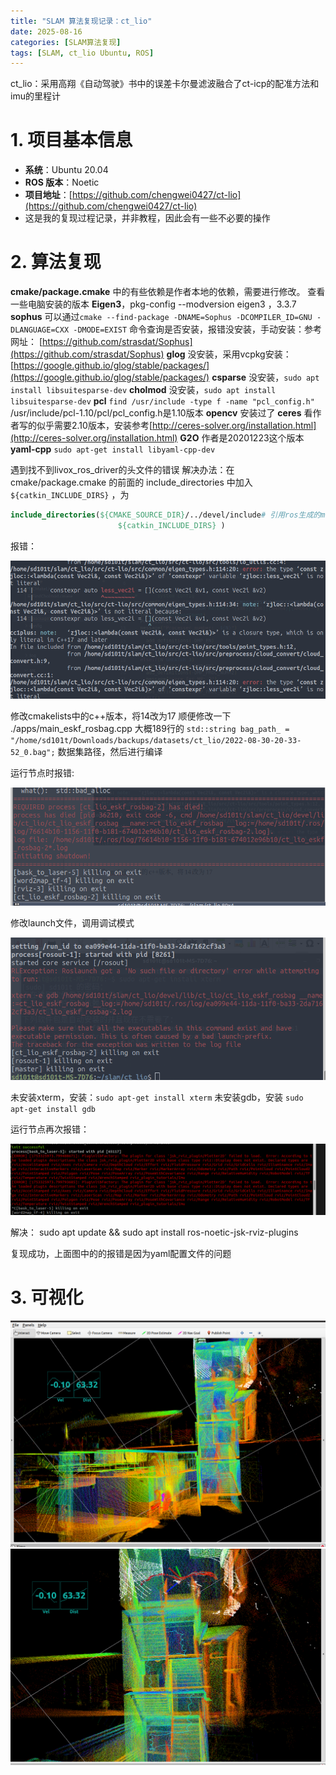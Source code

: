 ```yaml
---
title: "SLAM 算法复现记录：ct_lio"
date: 2025-08-16
categories: [SLAM算法复现]
tags: [SLAM, ct_lio Ubuntu, ROS]
---
```


ct_lio：采用高翔《自动驾驶》书中的误差卡尔曼滤波融合了ct-icp的配准方法和imu的里程计

# 1. 项目基本信息

- **系统**：Ubuntu 20.04  
- **ROS 版本**：Noetic  
- **项目地址**：[https://github.com/chengwei0427/ct-lio](https://github.com/chengwei0427/ct-lio)
- 这是我的复现过程记录，并非教程，因此会有一些不必要的操作

# 2. 算法复现

**cmake/package.cmake** 中的有些依赖是作者本地的依赖，需要进行修改。
查看一些电脑安装的版本
**Eigen3**，pkg-config --modversion eigen3          ，3.3.7
**sophus**   可以通过`cmake --find-package -DNAME=Sophus -DCOMPILER_ID=GNU -DLANGUAGE=CXX -DMODE=EXIST` 命令查询是否安装，报错没安装，手动安装：参考网址： [https://github.com/strasdat/Sophus](https://github.com/strasdat/Sophus)
**glog**    没安装，采用vcpkg安装：[https://google.github.io/glog/stable/packages/](https://google.github.io/glog/stable/packages/)
**csparse** 没安装，`sudo apt install libsuitesparse-dev`
**cholmod** 没安装，`sudo apt install libsuitesparse-dev`
**pcl**    `find /usr/include -type f -name "pcl_config.h"` /usr/include/pcl-1.10/pcl/pcl_config.h是1.10版本
**opencv**  安装过了
**ceres**   看作者写的似乎需要2.10版本，安装参考[http://ceres-solver.org/installation.html](http://ceres-solver.org/installation.html)
**G2O**  作者是20201223这个版本
**yaml-cpp** `sudo apt-get install libyaml-cpp-dev`


遇到找不到livox_ros_driver的头文件的错误
解决办法：在 cmake/package.cmake 的前面的 include_directories 中加入 `${catkin_INCLUDE_DIRS}` ，为
```cmake
include_directories(${CMAKE_SOURCE_DIR}/../devel/include# 引用ros生成的msg header
                        ${catkin_INCLUDE_DIRS} ) 
```
报错：

![报错](/assets/images/ct_lio_image1.png)

修改cmakelists中的c++版本，将14改为17
顺便修改一下 ./apps/main_eskf_rosbag.cpp 大概189行的    `std::string bag_path_ = "/home/sd101t/Downloads/backups/datasets/ct_lio/2022-08-30-20-33-52_0.bag";`  数据集路径，然后进行编译

运行节点时报错:

![报错](/assets/images/ct_lio_image2.png)

修改launch文件，调用调试模式

![报错](/assets/images/ct_lio_image3.png)

未安装xterm，安装：`sudo apt-get install xterm`
未安装gdb，安装  `sudo apt-get install gdb`

运行节点再次报错：

![报错](/assets/images/ct_lio_image4.png)

解决：  sudo apt update && sudo apt install ros-noetic-jsk-rviz-plugins 

复现成功，上面图中的的报错是因为yaml配置文件的问题

# 3. 可视化

![可视化](/assets/images/ct_lio_image5.png)
![可视化](/assets/images/ct_lio_image6.png)